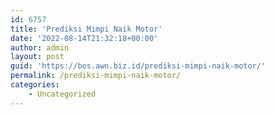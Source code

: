 ```yaml
---
id: 6757
title: 'Prediksi Mimpi Naik Motor'
date: '2022-08-14T21:32:18+00:00'
author: admin
layout: post
guid: 'https://bos.awn.biz.id/prediksi-mimpi-naik-motor/'
permalink: /prediksi-mimpi-naik-motor/
categories:
    - Uncategorized
---
```


